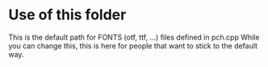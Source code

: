 # Use of this folder

This is the default path for FONTS (otf, ttf, ...) files defined in pch.cpp
While you can change this, this is here for people that want to stick to the default way.